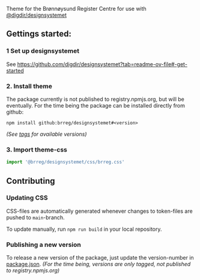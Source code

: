 Theme for the Brønnøysund Register Centre for use with [@digdir/designsystemet](https://github.com/digdir/designsystemet)

## Gettings started:

### 1 Set up designsystemet
See https://github.com/digdir/designsystemet?tab=readme-ov-file#-get-started

### 2. Install theme
The package currently is not published to registry.npmjs.org, but will be eventually. For the time being the package can be installed directly from github:

````
npm install github:brreg/designsystemet#<version>
````
_(See [tags](https://github.com/brreg/designsystemet/tags) for available versions)_

### 3. Import theme-css
````ts
import '@brreg/designsystemet/css/brreg.css'
````

## Contributing

### Updating CSS
CSS-files are automatically generated whenever changes to token-files are pushed to `main`-branch.

To update manually, run ```npm run build``` in your local repository.


### Publishing a new version
To release a new version of the package, just update the version-number in [package.json](package.json).
_(For the time being, versions are only tagged, not published to registry.npmjs.org)_
